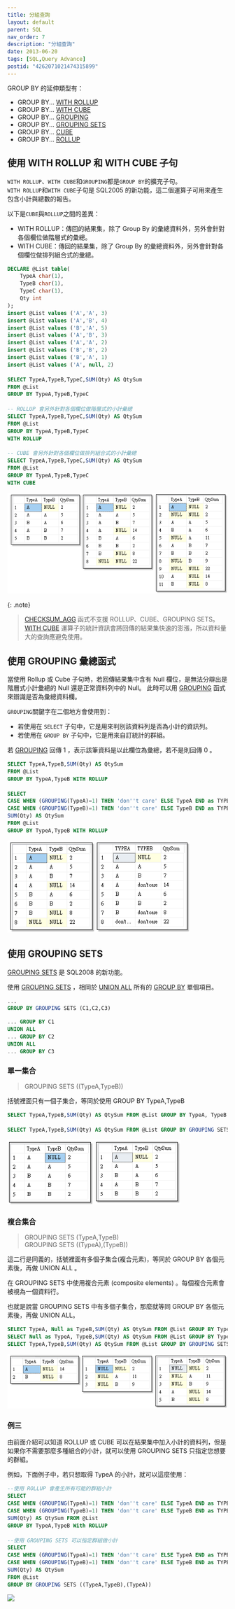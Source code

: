 ```yaml
---
title: 分組查詢
layout: default
parent: SQL
nav_order: 7
description: "分組查詢"
date: 2013-06-20
tags: [SQL,Query Advance]
postid: "4262071021474315899"
---
```

GROUP BY 的延伸類型有：

- GROUP BY... [WITH ROLLUP](#使用-with-rollup-和-with-cube-子句)
- GROUP BY... [WITH CUBE](#使用-with-rollup-和-with-cube-子句)
- GROUP BY... [GROUPING](#使用-grouping-彙總函式)
- GROUP BY... [GROUPING SETS](#使用-grouping-sets)
- GROUP BY... [CUBE]()
- GROUP BY... [ROLLUP]()

## 使用 WITH ROLLUP 和 WITH CUBE 子句

`WITH ROLLUP`、`WITH CUBE`和`GROUPING`都是`GROUP BY`的擴充子句。  
`WITH ROLLUP`和`WITH CUBE`子句是 SQL2005 的新功能，這二個運算子可用來產生包含小計與總數的報告。

以下是`CUBE`與`ROLLUP`之間的差異：
- WITH ROLLUP：傳回的結果集，除了 Group By 的彙總資料外，另外會針對各個欄位做階層式的彙總。
- WITH CUBE：傳回的結果集，除了 Group By 的彙總資料外，另外會針對各個欄位做排列組合式的彙總。

```sql
DECLARE @List table( 
	TypeA char(1),
	TypeB char(1),
	TypeC char(1),
	Qty int
);
insert @List values ('A','A', 3)
insert @List values ('A','B', 4)
insert @List values ('B','A', 5)
insert @List values ('A','B', 3)
insert @List values ('A','A', 2)
insert @List values ('B','B', 2)
insert @List values ('B','A', 1)
insert @List values ('A', null, 2)

SELECT TypeA,TypeB,TypeC,SUM(Qty) AS QtySum
FROM @List
GROUP BY TypeA,TypeB,TypeC 

-- ROLLUP 會另外針對各個欄位做階層式的小計彙總
SELECT TypeA,TypeB,TypeC,SUM(Qty) AS QtySum
FROM @List
GROUP BY TypeA,TypeB,TypeC 
WITH ROLLUP  

-- CUBE 會另外針對各個欄位做排列組合式的小計彙總
SELECT TypeA,TypeB,TypeC,SUM(Qty) AS QtySum
FROM @List
GROUP BY TypeA,TypeB,TypeC 
WITH CUBE  
```
![Grouping 01](images/grouping-01.png)

{: .note}
> [CHECKSUM_AGG](http://msdn.microsoft.com/zh-tw/library/ms188920.aspx) 函式不支援 ROLLUP、CUBE、GROUPING SETS。<br>
> [WITH CUBE](http://msdn.microsoft.com/zh-tw/library/bb522495.aspx) 運算子的統計資訊會將回傳的結果集快速的澎漲，所以資料量大的查詢應避免使用。

## 使用 GROUPING 彙總函式

當使用 Rollup 或 Cube 子句時，若回傳結果集中含有 Null 欄位，是無法分辯出是階層式小計彙總的 Null 還是正常資料列中的 Null。
此時可以用 [GROUPING](http://msdn.microsoft.com/zh-tw/library/ms178544.aspx) 函式來辯識是否為彙總資料欄。 

`GROUPING`關鍵字在二個地方會使用到：

- 若使用在 `SELECT` 子句中，它是用來判別該資料列是否為小計的資訊列。
- 若使用在 `GROUP BY` 子句中，它是用來自訂統計的群組。

若 [GROUPING](http://msdn.microsoft.com/zh-tw/library/ms178544.aspx) 回傳 1 ，表示該筆資料是以此欄位為彙總，若不是則回傳 0 。  

```sql
SELECT TypeA,TypeB,SUM(Qty) AS QtySum
FROM @List
GROUP BY TypeA,TypeB WITH ROLLUP  

SELECT 
CASE WHEN (GROUPING(TypeA)=1) THEN 'don''t care' ELSE TypeA END as TYPEA,
CASE WHEN (GROUPING(TypeB)=1) THEN 'don''t care' ELSE TypeB END as TYPEB,
SUM(Qty) AS QtySum
FROM @List
GROUP BY TypeA,TypeB WITH ROLLUP  
```
![Grouping 02](images/grouping-02.png)

## 使用 GROUPING SETS

[GROUPING SETS](http://msdn.microsoft.com/zh-tw/library/bb510427.aspx) 是 SQL2008 的新功能。

使用 [GROUPING SETS](http://msdn.microsoft.com/zh-tw/library/bb510427.aspx) ，相同於 [UNION ALL](http://msdn.microsoft.com/zh-tw/library/ms180026.aspx) 所有的 [GROUP BY](http://technet.microsoft.com/zh-tw/library/ms177673.aspx) 單個項目。
```sql
...
GROUP BY GROUPING SETS (C1,C2,C3) 
```
```sql
... GROUP BY C1
UNION ALL
... GROUP BY C2
UNION ALL
... GROUP BY C3
```

### 單一集合

> GROUPING SETS ((TypeA,TypeB))

括號裡面只有一個子集合，等同於使用 GROUP BY TypeA,TypeB

```sql
SELECT TypeA,TypeB,SUM(Qty) AS QtySum FROM @List GROUP BY TypeA, TypeB

SELECT TypeA,TypeB,SUM(Qty) AS QtySum FROM @List GROUP BY GROUPING SETS ((TypeA, TypeB))
```
![Grouping 03](images/grouping-03.png)

### 複合集合

> GROUPING SETS (TypeA,TypeB) <br>
> GROUPING SETS ((TypeA),(TypeB))

這二行是同義的，括號裡面有多個子集合(複合元素)，等同於 GROUP BY 各個元素後，再做 UNION ALL 。

在 GROUPING SETS 中使用複合元素 (composite elements) 。每個複合元素會被視為一個資料行。

也就是說當 GROUPING SETS 中有多個子集合，那麼就等同 GROUP BY 各個元素後，再做 UNION ALL。

```sql
SELECT TypeA, Null as TypeB,SUM(Qty) AS QtySum FROM @List GROUP BY TypeA
SELECT Null as TypeA, TypeB,SUM(Qty) AS QtySum FROM @List GROUP BY TypeB
SELECT TypeA,TypeB,SUM(Qty) AS QtySum FROM @List GROUP BY GROUPING SETS (TypeA, TypeB)
```

![Grouping 04](images/grouping-04.png)


### 例三

由前面介紹可以知道 ROLLUP 或 CUBE 可以在結果集中加入小計的資料列，但是如果你不需要那麼多種組合的小計，就可以使用 GROUPING SETS 只指定您想要的群組。  

例如，下面例子中，若只想取得 TypeA 的小計，就可以這麼使用：  
```sql
--使用 ROLLUP 會產生所有可能的群組小計
SELECT 
CASE WHEN (GROUPING(TypeA)=1) THEN 'don''t care' ELSE TypeA END as TYPEA,
CASE WHEN (GROUPING(TypeB)=1) THEN 'don''t care' ELSE TypeB END as TYPEB,
SUM(Qty) AS QtySum FROM @List
GROUP BY TypeA,TypeB With ROLLUP

--使用 GROUPING SETS 可以指定群組做小計
SELECT 
CASE WHEN (GROUPING(TypeA)=1) THEN 'don''t care' ELSE TypeA END as TYPEA,
CASE WHEN (GROUPING(TypeB)=1) THEN 'don''t care' ELSE TypeB END as TYPEB,
SUM(Qty) AS QtySum
FROM @List
GROUP BY GROUPING SETS ((TypeA,TypeB),(TypeA))
```

![](https://blogger.googleusercontent.com/img/b/R29vZ2xl/AVvXsEisSiUUanPFbcrqvWQbklZIkIOE864Mt8gaUCrhd8l1OqOP9f5awwW6Qyiqj_6uRiThIaTwUJwk5JKtrK5-rpntOdHImFy3lL7Z9LUPkk9qDu70G2rnw3grxSKX4xyoTQfJnH3b0YTdiSw/s0/sql-order-by-grouping-3.png)